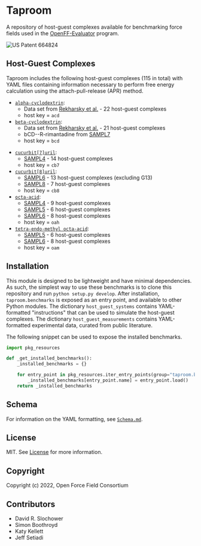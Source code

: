 # Taproom

A repository of host-guest complexes available for benchmarking force fields used in the 
[OpenFF-Evaluator](https://github.com/openforcefield/openff-evaluator) program.

![US Patent 664824](tap.png)

## Host-Guest Complexes
Taproom includes the following host-guest complexes (115 in total) with YAML files containing information necessary to 
perform free energy calculation using the attach-pull-release (APR) method.

* [`alpha-cyclodextrin`](taproom/systems/acd):
    * Data set from [Rekharsky et al.](https://pubs.acs.org/doi/abs/10.1021/jp962715n) - 22 host-guest complexes
    * host key = `acd`
* [`beta-cyclodextrin`](taproom/systems/bcd):
    * Data set from [Rekharsky et al.](https://pubs.acs.org/doi/abs/10.1021/jp962715n) - 21 host-guest complexes
    * bCD--R-rimantadine from [SAMPL7](https://github.com/samplchallenges/SAMPL7/tree/master/host_guest/cyclodextrin_derivatives)
    * host key = `bcd`
<!--- * `cyclodextrin derivatives`:
    * [SAMPL7](https://github.com/samplchallenges/SAMPL7/tree/master/host_guest/cyclodextrin_derivatives) - 16 host-guest complexes (2 guest molecules with 8 host molecules)
    * host key = `[mgl8, mgl9, mgl19, mgl23, mgl24, mgl34, mgl35, mgl36]`
--->
* [`cucurbit[7]uril`](taproom/systems/cb7):
    * [SAMPL4](https://pubmed.ncbi.nlm.nih.gov/24599514/) - 14 host-guest complexes
    * host key = `cb7`
* [`cucurbit[8]uril`](taproom/systems/cb8):
    * [SAMPL6](https://github.com/samplchallenges/SAMPL6/tree/master/host_guest/CB8AndGuests) - 13 host-guest complexes (excluding G13)
    * [SAMPL8](https://github.com/samplchallenges/SAMPL8/tree/master/host_guest/CB8) - 7 host-guest complexes
    * host key = `cb8`
* [`octa-acid`](taproom/systems/oah):
    * [SAMPL4](https://pubmed.ncbi.nlm.nih.gov/24599514/) - 9 host-guest complexes
    * [SAMPL5](https://link.springer.com/article/10.1007/s10822-016-9974-4) - 6 host-guest complexes
    * [SAMPL6](https://github.com/samplchallenges/SAMPL6/tree/master/host_guest/OctaAcidsAndGuests) - 8 host-guest complexes
    * host key = `oah`
* [`tetra-endo-methyl octa-acid`](taproom/systems/oam):
    * [SAMPL5](https://link.springer.com/article/10.1007/s10822-016-9974-4) - 6 host-guest complexes
    * [SAMPL6](https://github.com/samplchallenges/SAMPL6/tree/master/host_guest/OctaAcidsAndGuests) - 8 host-guest complexes
    * host key = `oam`

## Installation

This module is designed to be lightweight and have minimal dependencies. 
As such, the simplest way to use these benchmarks is to clone this repository and run `python setup.py develop`.
After installation, `taproom.benchmarks` is exposed as an entry point, and available to other Python modules.
The dictionary `host_guest_systems` contains YAML-formatted "instructions" that can be used to simulate the host-guest complexes.
The dictionary `host_guest_measurements` contains YAML-formatted experimental data, curated from public literature.

The following snippet can be used to expose the installed benchmarks.

```python
import pkg_resources

def _get_installed_benchmarks():
    _installed_benchmarks = {}

    for entry_point in pkg_resources.iter_entry_points(group="taproom.benchmarks"):
        _installed_benchmarks[entry_point.name] = entry_point.load()
    return _installed_benchmarks
```

## Schema

For information on the YAML formatting, see [`Schema.md`](docs/Schema.md).

## License

MIT. See [License](LICENSE) for more information.

## Copyright

Copyright (c) 2022, Open Force Field Consortium


## Contributors

- David R. Slochower
- Simon Boothroyd
- Katy Kellett
- Jeff Setiadi
